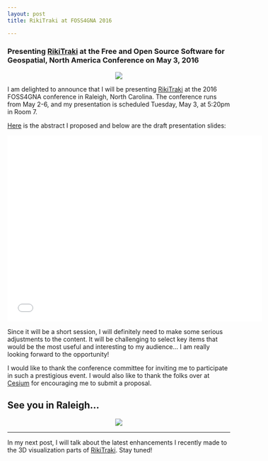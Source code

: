 ```yaml
---
layout: post
title: RikiTraki at FOSS4GNA 2016

---
```

### Presenting [RikiTraki](https://www.rikitraki.com) at the Free and Open Source Software for Geospatial, North America Conference on May 3, 2016

<p align="center">
  <a href="https://2016.foss4g-na.org/"><img src="{{site.baseurl}}/images/posts/2016-03-31/foss4gna.png"/></a>
</p>

I am delighted to announce that I will be presenting [RikiTraki](https://www.rikitraki.com) at the 2016 FOSS4GNA conference in Raleigh, North Carolina. The conference runs from May 2-6, and my presentation is scheduled Tuesday, May 3, at 5:20pm in Room 7.

[Here](https://2016.foss4g-na.org/session/visualizing-gps-tracks-rikitraki) is the abstract I proposed and below are the draft presentation slides: 

<p align="center">
	<iframe src="//slides.com/jimmyangel/foss4gna2016/embed?style=light" width="576" height="420"  	scrolling="no" frameborder="0" webkitallowfullscreen mozallowfullscreen allowfullscreen></iframe>
</p>

Since it will be a short session, I will definitely need to make some serious adjustments to the content. It will be challenging to select key items that would be the most useful and interesting to my audience... I am really looking forward to the opportunity!

I would like to thank the conference committee for inviting me to participate in such a prestigious event. I would also like to thank the folks over at [Cesium](http://cesiumjs.org/) for encouraging me to submit a proposal.

## See you in Raleigh... ##

<p align="center">
  <img src="{{site.baseurl}}/images/posts/2016-03-31/raleigh.gif"/>
</p>

---

In my next post, I will talk about the latest enhancements I recently made to the 3D visualization parts of [RikiTraki](https://www.rikitraki.com). Stay tuned!
 


